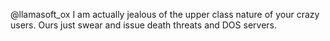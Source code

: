 @llamasoft_ox I am actually jealous of the upper class nature of your crazy users. Ours just swear and issue death threats and DOS servers.